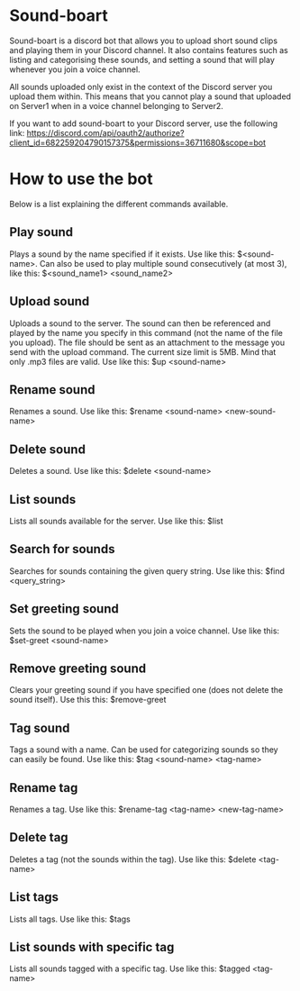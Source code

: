 # Sound-boart

Sound-boart is a discord bot that allows you to upload short sound clips and playing them in your Discord channel. It also contains features such as listing and categorising these sounds, and setting a sound that will play whenever you join a voice channel. 

All sounds uploaded only exist in the context of the Discord server you upload them within. This means that you cannot play a sound that uploaded on Server1 when in a voice channel belonging to Server2.

If you want to add sound-boart to your Discord server, use the following link: https://discord.com/api/oauth2/authorize?client_id=682259204790157375&permissions=36711680&scope=bot

# How to use the bot

Below is a list explaining the different commands available.

## Play sound
Plays a sound by the name specified if it exists. Use like this: $\<sound-name\>. Can also be used to play multiple sound consecutively (at most 3), like this: $\<sound_name1\> \<sound_name2\>
  
## Upload sound
Uploads a sound to the server. The sound can then be referenced and played by the name you specify in this command (not the name of the file you upload). The file should be sent as an attachment to the message you send with the upload command. The current size limit is 5MB. Mind that only .mp3 files are valid. Use like this: $up \<sound-name\>

## Rename sound
Renames a sound. Use like this: $rename \<sound-name\> \<new-sound-name\>

## Delete sound
Deletes a sound. Use like this: $delete \<sound-name\>
  
## List sounds
Lists all sounds available for the server. Use like this: $list  

## Search for sounds
Searches for sounds containing the given query string. Use like this: $find \<query_string\>

## Set greeting sound
Sets the sound to be played when you join a voice channel. Use like this: $set-greet \<sound-name\>

## Remove greeting sound
Clears your greeting sound if you have specified one (does not delete the sound itself). Use this this: $remove-greet

## Tag sound
Tags a sound with a name. Can be used for categorizing sounds so they can easily be found. Use like this: $tag \<sound-name\> \<tag-name\>

## Rename tag
Renames a tag. Use like this: $rename-tag \<tag-name\> \<new-tag-name\>

## Delete tag
Deletes a tag (not the sounds within the tag). Use like this: $delete \<tag-name\>
  
## List tags
Lists all tags. Use like this: $tags
  
## List sounds with specific tag
Lists all sounds tagged with a specific tag. Use like this: $tagged \<tag-name\>
